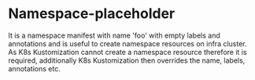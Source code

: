 # Namespace-placeholder

It is a namespace manifest with name 'foo' with empty labels and annotations
and is useful to create namespace resources on infra cluster.
As K8s Kustomization cannot create a namespace resource therefore it is required,
additionally K8s Kustomization then overrides the name, labels, annotations etc.

